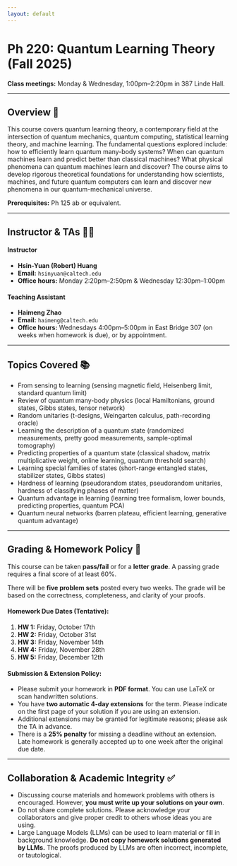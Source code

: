 ```yaml
---
layout: default
---
```


# Ph 220: Quantum Learning Theory (Fall 2025)

**Class meetings:** Monday & Wednesday, 1:00pm–2:20pm in 387 Linde Hall.

---

## Overview 📖

This course covers quantum learning theory, a contemporary field at the intersection of quantum mechanics, quantum computing, statistical learning theory, and machine learning. The fundamental questions explored include: how to efficiently learn quantum many-body systems? When can quantum machines learn and predict better than classical machines? What physical phenomena can quantum machines learn and discover? The course aims to develop rigorous theoretical foundations for understanding how scientists, machines, and future quantum computers can learn and discover new phenomena in our quantum-mechanical universe.

**Prerequisites:** Ph 125 ab or equivalent.

---

## Instructor & TAs 🧑‍🏫

#### Instructor
* **Hsin-Yuan (Robert) Huang**
* **Email:** `hsinyuan@caltech.edu`
* **Office hours:** Monday 2:20pm–2:50pm & Wednesday 12:30pm–1:00pm

#### Teaching Assistant
* **Haimeng Zhao**
* **Email:** `haimeng@caltech.edu`
* **Office hours:** Wednesdays 4:00pm–5:00pm in East Bridge 307 (on weeks when homework is due), or by appointment.

---

## Topics Covered 📚

* From sensing to learning (sensing magnetic field, Heisenberg limit, standard quantum limit)
* Review of quantum many-body physics (local Hamiltonians, ground states, Gibbs states, tensor network)
* Random unitaries (t-designs, Weingarten calculus, path-recording oracle)
* Learning the description of a quantum state (randomized measurements, pretty good measurements, sample-optimal tomography)
* Predicting properties of a quantum state (classical shadow, matrix multiplicative weight, online learning, quantum threshold search)
* Learning special families of states (short-range entangled states, stabilizer states, Gibbs states)
* Hardness of learning (pseudorandom states, pseudorandom unitaries, hardness of classifying phases of matter)
* Quantum advantage in learning (learning tree formalism, lower bounds, predicting properties, quantum PCA)
* Quantum neural networks (barren plateau, efficient learning, generative quantum advantage)

---

## Grading & Homework Policy 📝

This course can be taken **pass/fail** or for a **letter grade**. A passing grade requires a final score of at least 60%.

There will be **five problem sets** posted every two weeks. The grade will be based on the correctness, completeness, and clarity of your proofs.

#### Homework Due Dates (Tentative):
1.  **HW 1:** Friday, October 17th
2.  **HW 2:** Friday, October 31st
3.  **HW 3:** Friday, November 14th
4.  **HW 4:** Friday, November 28th
5.  **HW 5:** Friday, December 12th

#### Submission & Extension Policy:
* Please submit your homework in **PDF format**. You can use LaTeX or scan handwritten solutions.
* You have **two automatic 4-day extensions** for the term. Please indicate on the first page of your solution if you are using an extension.
* Additional extensions may be granted for legitimate reasons; please ask the TA in advance.
* There is a **25% penalty** for missing a deadline without an extension. Late homework is generally accepted up to one week after the original due date.

---

## Collaboration & Academic Integrity ✅

* Discussing course materials and homework problems with others is encouraged. However, **you must write up your solutions on your own**.
* Do not share complete solutions. Please acknowledge your collaborators and give proper credit to others whose ideas you are using.
* Large Language Models (LLMs) can be used to learn material or fill in background knowledge. **Do not copy homework solutions generated by LLMs.** The proofs produced by LLMs are often incorrect, incomplete, or tautological.
